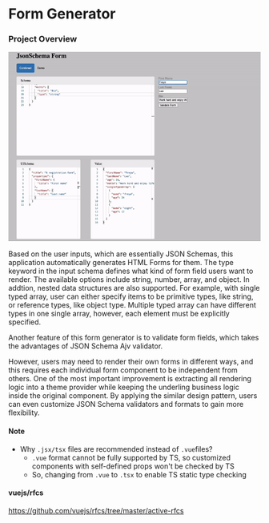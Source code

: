 # Form Generator

### Project Overview

![Overview GIF](./public/form.gif)

Based on the user inputs, which are essentially JSON Schemas, this application automatically generates HTML Forms for them. The type keyword in the input schema defines what kind of form field users want to render. The available options include string, number, array, and object. In addtion, nested data structures are also supported. For example, with single typed array, user can either specify items to be primitive types, like string, or reference types, like object type. Multiple typed array can have different types in one single array, however, each element must be explicitly specified.

Another feature of this form generator is to validate form fields, which takes the advantages of JSON Schema Ajv validator.

However, users may need to render their own forms in different ways, and this requires each individual form component to be independent from others. One of the most important improvement is extracting all rendering logic into a theme provider while keeping the underling business logic inside the original component. By applying the similar design pattern, users can even customize JSON Schema validators and formats to gain more flexibility.

#### Note

- Why `.jsx/tsx` files are recommended instead of `.vue`files?
  - `.vue` format cannot be fully supported by TS, so customized components with self-defined props won't be checked by TS
  - So, changing from `.vue` to `.tsx` to enable TS static type checking

#### vuejs/rfcs

https://github.com/vuejs/rfcs/tree/master/active-rfcs
